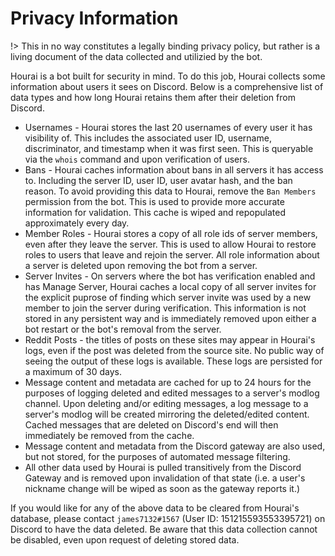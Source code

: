 # Privacy Information

!> This in no way constitutes a legally binding privacy policy, but rather is a
living document of the data collected and utilizied by the bot.

Hourai is a bot built for security in mind. To do this job, Hourai collects some
information about users it sees on Discord. Below is a comprehensive list of
data types and how long Hourai retains them after their deletion from Discord.

- Usernames - Hourai stores the last 20 usernames of every user it has
  visibility of. This includes the associated user ID, username, discriminator,
  and timestamp when it was first seen. This is queryable via the `whois`
  command and upon verification of users.
- Bans - Hourai caches information about bans in all servers it has access to.
  Including the server ID, user ID, user avatar hash, and the ban reason. To
  avoid providing this data to Hourai, remove the `Ban Members` permission from
  the bot. This is used to provide more accurate information for validation.
  This cache is wiped and repopulated approximately every day.
- Member Roles - Hourai stores a copy of all role ids of server members, even
  after they leave the server. This is used to allow Hourai to restore roles to
  users that leave and rejoin the server. All role information about a server is
  deleted upon removing the bot from a server.
- Server Invites - On servers where the bot has verification enabled and has
  Manage Server, Hourai caches a local copy of all server invites for the
  explicit puprose of finding which server invite was used by a new member to
  join the server during verification. This information is not stored in any
  persistent way and is immediately removed upon either a bot restart or the
  bot's removal from the server.
- Reddit Posts - the titles of posts on these sites may appear in Hourai's logs,
  even if the post was deleted from the source site. No public way of seeing the
  output of these logs is available. These logs are persisted for a maximum of
  30 days.
- Message content and metadata are cached for up to 24 hours for the purposes of
  logging deleted and edited messages to a server's modlog channel. Upon
  deleting and/or editing messages, a log message to a server's modlog will be
  created mirroring the deleted/edited content. Cached messages that are deleted
  on Discord's end will then immediately be removed from the cache.
- Message content and metadata from the Discord gateway are also used, but not
  stored, for the purposes of automated message filtering.
- All other data used by Hourai is pulled transitively from the Discord Gateway
  and is removed upon invalidation of that state (i.e. a user's nickname change
  will be wiped as soon as the gateway reports it.)

If you would like for any of the above data to be cleared from Hourai's
database, please contact `james7132#1567` (User ID: 151215593553395721) on
Discord to have the data deleted. Be aware that this data collection cannot be
disabled, even upon request of deleting stored data.
